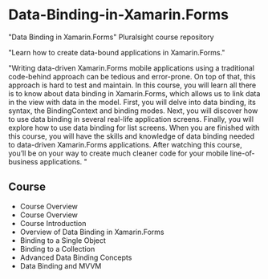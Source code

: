 # Data-Binding-in-Xamarin.Forms
"Data Binding in Xamarin.Forms" Pluralsight course repository

"Learn how to create data-bound applications in Xamarin.Forms."

"Writing data-driven Xamarin.Forms mobile applications using a traditional code-behind approach can be tedious and error-prone. On top of that, this approach is hard to test and maintain. In this course, you will learn all there is to know about data binding in Xamarin.Forms, which allows us to link data in the view with data in the model. First, you will delve into data binding, its syntax, the BindingContext and binding modes. Next, you will discover how to use data binding in several real-life application screens. Finally, you will explore how to use data binding for list screens. When you are finished with this course, you will have the skills and knowledge of data binding needed to data-driven Xamarin.Forms applications. After watching this course, you’ll be on your way to create much cleaner code for your mobile line-of-business applications. "

## Course 

- Course Overview
- Course Overview
- Course Introduction
- Overview of Data Binding in Xamarin.Forms
- Binding to a Single Object
- Binding to a Collection
- Advanced Data Binding Concepts
- Data Binding and MVVM